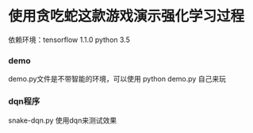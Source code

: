 # 使用贪吃蛇这款游戏演示强化学习过程
依赖环境：tensorflow 1.1.0
python  3.5
### demo
demo.py文件是不带智能的环境，可以使用 python  demo.py 自己来玩

### dqn程序
snake-dqn.py 使用dqn来测试效果

